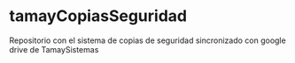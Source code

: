 # tamayCopiasSeguridad
Repositorio con el sistema de copias de seguridad sincronizado con google drive de TamaySistemas
